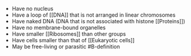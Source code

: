 - Have no nucleus
- Have a loop of [[DNA]] that is not arranged in linear chromosomes
- Have naked DNA (DNA that is not associated with histone [[Proteins]])
- Have no membrane-bound organelles
- Have smaller [[Ribosomes]] than other groups
- Have cells smaller than that of [[Eukaryotic cells]]
- May be free-living or parasitic
#B-definition 